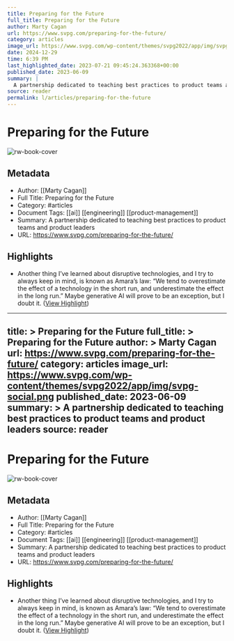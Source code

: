 ```yaml
---
title: Preparing for the Future
full_title: Preparing for the Future
author: Marty Cagan
url: https://www.svpg.com/preparing-for-the-future/
category: articles
image_url: https://www.svpg.com/wp-content/themes/svpg2022/app/img/svpg-social.png
date: 2024-12-29
time: 6:39 PM
last_highlighted_date: 2023-07-21 09:45:24.363368+00:00
published_date: 2023-06-09
summary: |
  A partnership dedicated to teaching best practices to product teams and product leaders
source: reader
permalink: l/articles/preparing-for-the-future
---
```

# Preparing for the Future

![rw-book-cover](https://www.svpg.com/wp-content/themes/svpg2022/app/img/svpg-social.png)

## Metadata
- Author: [[Marty Cagan]]
- Full Title: Preparing for the Future
- Category: #articles
- Document Tags: [[ai]] [[engineering]] [[product-management]] 
- Summary: A partnership dedicated to teaching best practices to product teams and product leaders
- URL: https://www.svpg.com/preparing-for-the-future/

## Highlights
- Another thing I’ve learned about disruptive technologies, and I try to always keep in mind, is known as Amara’s law: “We tend to overestimate the effect of a technology in the short run, and underestimate the effect in the long run.” Maybe generative AI will prove to be an exception, but I doubt it. ([View Highlight](https://read.readwise.io/read/01h5vxdxk6kz2m4bavaca9evc1))


---
title: >
  Preparing for the Future
full_title: >
  Preparing for the Future
author: >
  Marty Cagan
url: https://www.svpg.com/preparing-for-the-future/
category: articles
image_url: https://www.svpg.com/wp-content/themes/svpg2022/app/img/svpg-social.png
published_date: 2023-06-09
summary: >
  A partnership dedicated to teaching best practices to product teams and product leaders
source: reader
---
# Preparing for the Future

![rw-book-cover](https://www.svpg.com/wp-content/themes/svpg2022/app/img/svpg-social.png)

## Metadata
- Author: [[Marty Cagan]]
- Full Title: Preparing for the Future
- Category: #articles
- Document Tags: [[ai]] [[engineering]] [[product-management]] 
- Summary: A partnership dedicated to teaching best practices to product teams and product leaders
- URL: https://www.svpg.com/preparing-for-the-future/

## Highlights
- Another thing I’ve learned about disruptive technologies, and I try to always keep in mind, is known as Amara’s law: “We tend to overestimate the effect of a technology in the short run, and underestimate the effect in the long run.” Maybe generative AI will prove to be an exception, but I doubt it. ([View Highlight](https://read.readwise.io/read/01h5vxdxk6kz2m4bavaca9evc1))


